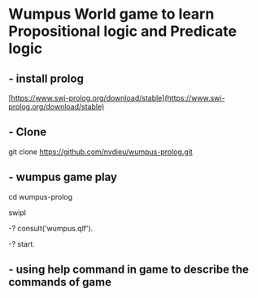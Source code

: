 # Wumpus World game to learn Propositional logic and Predicate logic

## - install prolog
[https://www.swi-prolog.org/download/stable](https://www.swi-prolog.org/download/stable)
## - Clone
git clone https://github.com/nvdieu/wumpus-prolog.git
## - wumpus game play
cd wumpus-prolog

swipl

-? consult('wumpus.qlf').

-? start.

## - using help command in game to describe the commands of game
